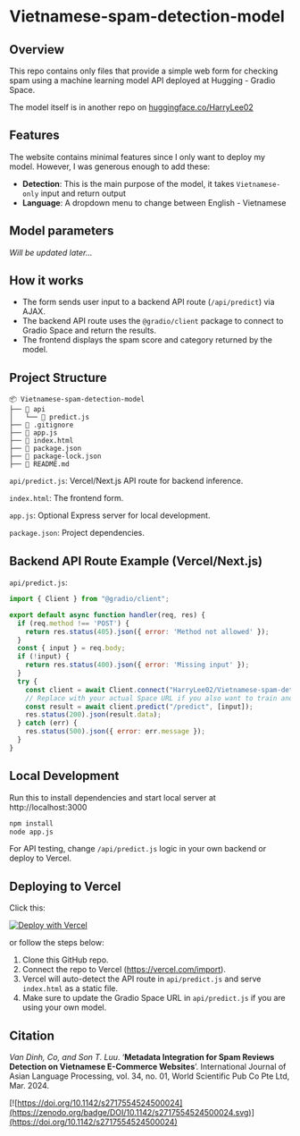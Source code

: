 # Vietnamese-spam-detection-model

## Overview
This repo contains only files that provide a simple web form for checking spam using a machine learning model API deployed at Hugging - Gradio Space.

The model itself is in another repo on [huggingface.co/HarryLee02](https://huggingface.co/spaces/HarryLee02/Vietnamese-spam-detection/tree/main)

## Features

The website contains minimal features since I only want to deploy my model. However, I was generous enough to add these:
- **Detection**: This is the main purpose of the model, it takes `Vietnamese-only` input and return output
- **Language**: A dropdown menu to change between English - Vietnamese

## Model parameters

*Will be updated later...*

## How it works
- The form sends user input to a backend API route (`/api/predict`) via AJAX.
- The backend API route uses the `@gradio/client` package to connect to Gradio Space and return the results.
- The frontend displays the spam score and category returned by the model.

## Project Structure

```
📦 Vietnamese-spam-detection-model
├── 📁 api
│   └── 📄 predict.js
├── 📄 .gitignore
├── 📄 app.js
├── 📄 index.html
├── 📄 package.json
├── 📄 package-lock.json
├── 📄 README.md
```
`api/predict.js`: Vercel/Next.js API route for backend inference.

`index.html`: The frontend form.

`app.js`: Optional Express server for local development.

`package.json`: Project dependencies.

## Backend API Route Example (Vercel/Next.js)
`api/predict.js`:
```js
import { Client } from "@gradio/client";

export default async function handler(req, res) {
  if (req.method !== 'POST') {
    return res.status(405).json({ error: 'Method not allowed' });
  }
  const { input } = req.body;
  if (!input) {
    return res.status(400).json({ error: 'Missing input' });
  }
  try {
    const client = await Client.connect("HarryLee02/Vietnamese-spam-detection"); 
    // Replace with your actual Space URL if you also want to train and host your own model.
    const result = await client.predict("/predict", [input]);
    res.status(200).json(result.data);
  } catch (err) {
    res.status(500).json({ error: err.message });
  }
}
```

## Local Development
Run this to install dependencies and start local server at http://localhost:3000
```bash
npm install
node app.js
```

For API testing, change `/api/predict.js` logic in your own backend or deploy to Vercel.

## Deploying to Vercel

Click this:

[![Deploy with Vercel](https://vercel.com/button)](https://vercel.com/new/clone?repository-url=https%3A%2F%2Fgithub.com%2FHarryLee02%2FVietnamese-spam-detection-model.git)

or follow the steps below:

1. Clone this GitHub repo.
2. Connect the repo to Vercel (https://vercel.com/import).
3. Vercel will auto-detect the API route in `api/predict.js` and serve `index.html` as a static file.
4. Make sure to update the Gradio Space URL in `api/predict.js` if you are using your own model.

## Citation

*Van Dinh, Co, and Son T. Luu*. ‘**Metadata Integration for Spam Reviews Detection on Vietnamese E-Commerce Websites**’. International Journal of Asian Language Processing, vol. 34, no. 01, World Scientific Pub Co Pte Ltd, Mar. 2024.

[![https://doi.org/10.1142/s2717554524500024](https://zenodo.org/badge/DOI/10.1142/s2717554524500024.svg)](https://doi.org/10.1142/s2717554524500024)
